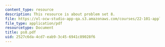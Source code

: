 ```yaml
---
content_type: resource
description: This resource is about problem set 8.
file: https://ol-ocw-studio-app-qa.s3.amazonaws.com/courses/22-101-applied-nuclear-physics-fall-2006/2527c6da4cd7eab93c456941c89028f6_ps8.pdf
file_type: application/pdf
resourcetype: Document
title: ps8.pdf
uid: 2527c6da-4cd7-eab9-3c45-6941c89028f6
---
```

